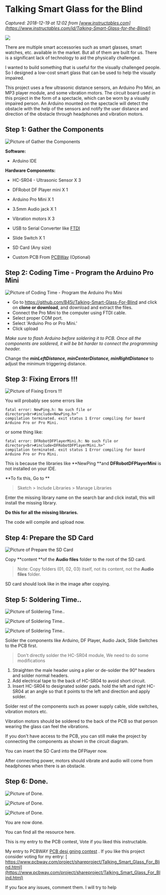 # Talking Smart Glass for the Blind

_Captured: 2018-12-19 at 12:02 from [www.instructables.com](https://www.instructables.com/id/Talking-Smart-Glass-for-the-Blind/)_

![](https://cdn.instructables.com/F8G/5F9S/JPLJ7HC7/F8G5F9SJPLJ7HC7.LARGE.jpg?auto=webp&width=933)

There are multiple smart accessories such as smart glasses, smart watches, etc. available in the market. But all of them are built for us. There is a significant lack of technology to aid the physically challenged.

I wanted to build something that is useful for the visually challenged people. So I designed a low-cost smart glass that can be used to help the visually impaired.

This project uses a few ultrasonic distance sensors, an Arduino Pro Mini, an MP3 player module, and some vibration motors. The circuit board used in this project in the form of a spectacle, which can be worn by a visually impaired person. An Arduino mounted on the spectacle will detect the obstacle with the help of the sensors and notify the user distance and direction of the obstacle through headphones and vibration motors.

## Step 1: Gather the Components

![Picture of Gather the Components](https://cdn.instructables.com/F11/CPB5/JPLJ7G5K/F11CPB5JPLJ7G5K.LARGE.jpg?auto=webp&width=933)

**Software:**

  * Arduino IDE

**Hardware Components:**

  * HC-SR04 - Ultrasonic Sensor X 3
  * DFRobot DF Player mini X 1
  * Arduino Pro Mini X 1
  * 3.5mm Audio jack X 1
  * Vibration motors X 3

  * USB to Serial Converter like [FTDI](https://www.aliexpress.com/item/Free-Shipping-1pcs-FT232RL-FTDI-USB-3-3V-5-5V-to-TTL-Serial-Adapter-Module/32481520135.html?spm=2114.search0104.3.1.12cd548arsA6xl&ws_ab_test=searchweb0_0,searchweb201602_4_10065_10068_319_10059_10884_317_10887_10696_100031_321_322_10084_453_10083_454_10103_10618_10307_538_537_536,searchweb201603_51,ppcSwitch_0&algo_expid=d023484c-ea1e-44fe-822d-94e3e2a770fb-0&algo_pvid=d023484c-ea1e-44fe-822d-94e3e2a770fb)

  * Slide Switch X 1

  * SD Card (Any size)

  * Custom PCB From [PCBWay](https://www.pcbway.com/project/shareproject/Talking_Smart_Glass_For_Blind.html) (Optional)

## Step 2: Coding Time - Program the Arduino Pro Mini

![Picture of Coding Time - Program the Arduino Pro Mini](https://cdn.instructables.com/FAS/JS1A/JPLIYMNQ/FASJS1AJPLIYMNQ.LARGE.jpg?auto=webp&crop=3:2)

  * Go to <https://github.com/B45i/Talking-Smart-Glass-For-Blind> and click on **clone or download**, and download and extract the files.
  * Connect the Pro Mini to the computer using FTDI cable.
  * Select proper COM port.
  * Select 'Arduino Pro or Pro Mini.'
  * Click upload

_Make sure to flash Arduino before soldering it to PCB. Once all the components are soldered, it will be bit harder to connect the programming header._

Change the **_minLeftDistance, minCenterDistance, minRightDistance_** to adjust the minimum triggering distance.

## Step 3: Fixing Errors !!!

![Picture of Fixing Errors !!!](https://cdn.instructables.com/F7K/IOXZ/JPLIYPIV/F7KIOXZJPLIYPIV.LARGE.jpg?auto=webp&crop=3:2)

You will probably see some errors like
    
    
    fatal error: NewPing.h: No such file or directory<br>#include<NewPing.h>^ 
    compilation terminated. exit status 1 Error compiling for board Arduino Pro or Pro Mini.

or some thing like:
    
    
    fatal error: DFRobotDFPlayerMini.h: No such file or directory<br>#include<DFRobotDFPlayerMini.h>^ 
    compilation terminated. exit status 1 Error compiling for board Arduino Pro or Pro Mini.

This is because the libraries like **NewPing **and **DFRobotDFPlayerMini** is not installed on your IDE.

**To fix this, Go to **

> Sketch > Include Libraries > Manage Libraries

Enter the missing library name on the search bar and click install, this will install the missing library.

**Do this for all the missing libraries.**

The code will compile and upload now.

## Step 4: Prepare the SD Card

![Picture of Prepare the SD Card](https://cdn.instructables.com/FJB/A8LG/JPLIYR35/FJBA8LGJPLIYR35.LARGE.jpg?auto=webp)

Copy **content **of the **Audio files** folder to the root of the SD card.

> Note: Copy folders (01, 02, 03) itself, not its content, not the **Audio files** folder.

SD card should look like in the image after copying.

## Step 5: Soldering Time..

![Picture of Soldering Time..](https://cdn.instructables.com/FV3/3DKQ/JPLJ7HCW/FV33DKQJPLJ7HCW.LARGE.jpg?auto=webp&width=916)

![Picture of Soldering Time..](https://cdn.instructables.com/F3W/YKVI/JPLIYUJP/F3WYKVIJPLIYUJP.LARGE.jpg?auto=webp)

![Picture of Soldering Time..](https://cdn.instructables.com/FZY/QCV6/JPLIYUHZ/FZYQCV6JPLIYUHZ.LARGE.jpg?auto=webp)

Solder the components like Arduino, DF Player, Audio Jack, Slide Switches to the PCB first.

> Don't directly solder the HC-SR04 module, We need to do some modifications

  1. Straighten the male header using a plier or de-solder the 90° headers and solder normal headers. 
  2. Add electrical tape to the back of HC-SR04 to avoid short circuit. 
  3. Insert HC-SR04 to designated solder pads. hold the left and right HC-SR04 at an angle so that it points to the left and direction and apply solder.

Solder rest of the components such as power supply cable, slide switches, vibration motors etc.

Vibration motors should be soldered to the back of the PCB so that person wearing the glass can feel the vibrations.

If you don't have access to the PCB, you can still make the project by connecting the components as shown in the circuit diagram.

You can insert the SD Card into the DFPlayer now.

After connecting power, motors should vibrate and audio will come from headphones when there is an obstacle.

## Step 6: Done.

![Picture of Done.](https://cdn.instructables.com/FQZ/9PW8/JPLJ7H6F/FQZ9PW8JPLJ7H6F.LARGE.jpg?auto=webp&width=800)

![Picture of Done.](https://cdn.instructables.com/F4L/J43B/JPLIZ9KC/F4LJ43BJPLIZ9KC.LARGE.jpg?auto=webp&width=400)

![Picture of Done.](https://cdn.instructables.com/F6Y/ZP3K/JPLIZ9LB/F6YZP3KJPLIZ9LB.LARGE.jpg?auto=webp&width=400)

You are now done.

You can find all the resource here.

This is my entry to the PCB contest, Vote if you liked this instructable.

My entry to PCBWAY [PCB desi gning contest](https://www.pcbway.com/project/shareproject/Talking_Smart_Glass_For_Blind.html) . If you like this project consider voting for my entry: [ https://www.pcbway.com/project/shareproject/Talking_Smart_Glass_For_Blind.html](https://www.pcbway.com/project/shareproject/Talking_Smart_Glass_For_Blind.html)

If you face any issues, comment them. I will try to help
